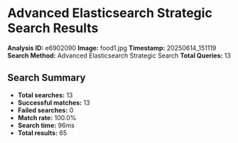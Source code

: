 # Advanced Elasticsearch Strategic Search Results

**Analysis ID:** e6902090
**Image:** food1.jpg
**Timestamp:** 20250614_151119
**Search Method:** Advanced Elasticsearch Strategic Search
**Total Queries:** 13

## Search Summary

- **Total searches:** 13
- **Successful matches:** 13
- **Failed searches:** 0
- **Match rate:** 100.0%
- **Search time:** 96ms
- **Total results:** 65

